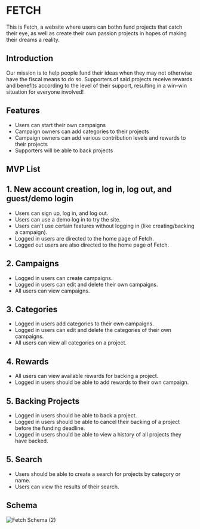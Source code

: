 # FETCH
This is Fetch, a website where users can bothn fund projects that catch their eye, as well as create their own passion projects in hopes of making their dreams a reality.

## Introduction
Our mission is to help people fund their ideas when they may not otherwise have the fiscal means to do so. Supporters of said projects receive rewards and benefits according to the level of their support, resulting in a win-win situation for everyone involved!

## Features
* Users can start their own campaigns
* Campaign owners can add categories to their projects
* Campaign owners can add various contribution levels and rewards to their projects
* Supporters will be able to back projects

## MVP List

## 1. New account creation, log in, log out, and guest/demo login
* Users can sign up, log in, and log out.
* Users can use a demo log in to try the site.
* Users can't use certain features without logging in (like creating/backing a campaign).
* Logged in users are directed to the home page of Fetch.
* Logged out users are also directed to the home page of Fetch.

## 2. Campaigns
* Logged in users can create campaigns.
* Logged in users can edit and delete their own campaigns.
* All users can view campaigns.

## 3. Categories
* Logged in users add categories to their own campaigns.
* Logged in users can edit and delete the categories of their own campaigns.
* All users can view all categories on a project.

## 4. Rewards
* All users can view available rewards for backing a project.
* Logged in users should be able to add rewards to their own campaign.

## 5. Backing Projects
* Logged in users should be able to back a project.
* Logged in users should be able to cancel their backing of a project before the funding deadline.
* Logged in users should be able to view a history of all projects they have backed.

## 5. Search
* Users should be able to create a search for projects by category or name.
* Users can view the results of their search.

## Schema
![Fetch Schema (2)](https://github.com/srsy12/Capstone-Project/assets/107436602/48c95730-2468-4f7b-86ae-fc45e726b964)

